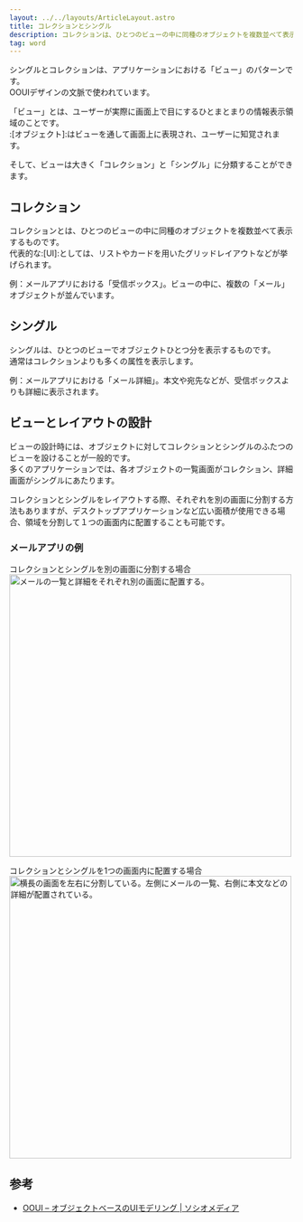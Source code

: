 ```yaml
---
layout: ../../layouts/ArticleLayout.astro
title: コレクションとシングル
description: コレクションは、ひとつのビューの中に同種のオブジェクトを複数並べて表示する。シングルは、ひとつのビューでオブジェクトひとつ分を表示する。
tag: word
---
```


シングルとコレクションは、アプリケーションにおける「ビュー」のパターンです。  
OOUIデザインの文脈で使われています。

「ビュー」とは、ユーザーが実際に画面上で目にするひとまとまりの情報表示領域のことです。  
:[オブジェクト]:はビューを通して画面上に表現され、ユーザーに知覚されます。

そして、ビューは大きく「コレクション」と「シングル」に分類することができます。

## コレクション
コレクションとは、ひとつのビューの中に同種のオブジェクトを複数並べて表示するものです。  
代表的な:[UI]:としては、リストやカードを用いたグリッドレイアウトなどが挙げられます。

例：メールアプリにおける「受信ボックス」。ビューの中に、複数の「メール」オブジェクトが並んでいます。

## シングル
シングルは、ひとつのビューでオブジェクトひとつ分を表示するものです。  
通常はコレクションよりも多くの属性を表示します。

例：メールアプリにおける「メール詳細」。本文や宛先などが、受信ボックスよりも詳細に表示されます。

## ビューとレイアウトの設計
ビューの設計時には、オブジェクトに対してコレクションとシングルのふたつのビューを設けることが一般的です。  
多くのアプリケーションでは、各オブジェクトの一覧画面がコレクション、詳細画面がシングルにあたります。

コレクションとシングルをレイアウトする際、それぞれを別の画面に分割する方法もありますが、デスクトップアプリケーションなど広い面積が使用できる場合、領域を分割して１つの画面内に配置することも可能です。

### メールアプリの例
コレクションとシングルを別の画面に分割する場合  
<img src="https://github.com/kufu/product-design/assets/99632029/be9cf480-b4df-4c7d-9207-9f3e7e5cae2b" width="500" alt="メールの一覧と詳細をそれぞれ別の画面に配置する。">

コレクションとシングルを1つの画面内に配置する場合    
<img src="https://github.com/kufu/product-design/assets/99632029/1676d87c-4738-42e2-b866-bc0081a228c7" width="500" alt="横長の画面を左右に分割している。左側にメールの一覧、右側に本文などの詳細が配置されている。">

## 参考
- [OOUI – オブジェクトベースのUIモデリング | ソシオメディア](https://www.sociomedia.co.jp/7279)

